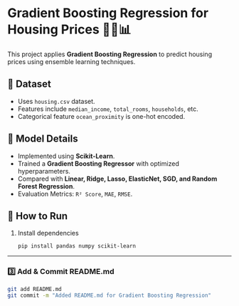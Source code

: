# Gradient Boosting Regression for Housing Prices 🚀🏡📊  

This project applies **Gradient Boosting Regression** to predict housing prices using ensemble learning techniques.  

## 📂 Dataset  
- Uses `housing.csv` dataset.  
- Features include `median_income`, `total_rooms`, `households`, etc.  
- Categorical feature `ocean_proximity` is one-hot encoded.  

## 🔧 Model Details  
- Implemented using **Scikit-Learn**.  
- Trained a **Gradient Boosting Regressor** with optimized hyperparameters.  
- Compared with **Linear, Ridge, Lasso, ElasticNet, SGD, and Random Forest Regression**.  
- Evaluation Metrics: `R² Score`, `MAE`, `RMSE`.  

## 🚀 How to Run  
1. Install dependencies  
   ```bash
   pip install pandas numpy scikit-learn

---

### **3️⃣ Add & Commit README.md**  
```bash
git add README.md
git commit -m "Added README.md for Gradient Boosting Regression"
